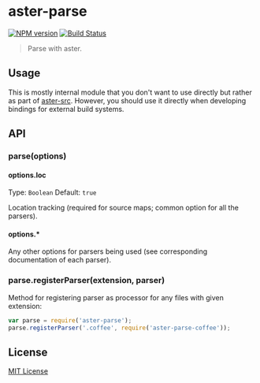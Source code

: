 # aster-parse
[![NPM version][npm-image]][npm-url]
[![Build Status][travis-image]][travis-url]

> Parse with aster.

## Usage

This is mostly internal module that you don't want to use directly but rather as part of [aster-src](https://npmjs.org/package/aster-src).
However, you should use it directly when developing bindings for external build systems.

## API

### parse(options)

#### options.loc
Type: `Boolean`
Default: `true`

Location tracking (required for source maps; common option for all the parsers).

#### options.*

Any other options for parsers being used (see corresponding documentation of each parser).

### parse.registerParser(extension, parser)

Method for registering parser as processor for any files with given extension:

```javascript
var parse = require('aster-parse');
parse.registerParser('.coffee', require('aster-parse-coffee'));
```

## License

[MIT License](http://en.wikipedia.org/wiki/MIT_License)

[npm-url]: https://npmjs.org/package/aster-parse
[npm-image]: https://badge.fury.io/js/aster-parse.png

[travis-url]: http://travis-ci.org/asterjs/aster-parse
[travis-image]: https://secure.travis-ci.org/asterjs/aster-parse.png?branch=master
